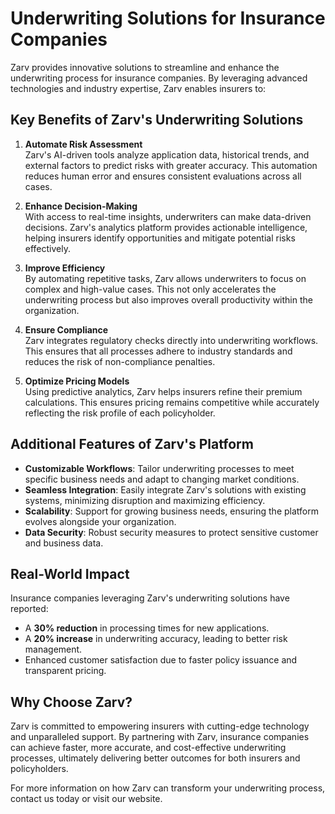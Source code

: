 # Underwriting Solutions for Insurance Companies

Zarv provides innovative solutions to streamline and enhance the underwriting process for insurance companies. By leveraging advanced technologies and industry expertise, Zarv enables insurers to:

## Key Benefits of Zarv's Underwriting Solutions

1. **Automate Risk Assessment**  
  Zarv's AI-driven tools analyze application data, historical trends, and external factors to predict risks with greater accuracy. This automation reduces human error and ensures consistent evaluations across all cases.

2. **Enhance Decision-Making**  
  With access to real-time insights, underwriters can make data-driven decisions. Zarv's analytics platform provides actionable intelligence, helping insurers identify opportunities and mitigate potential risks effectively.

3. **Improve Efficiency**  
  By automating repetitive tasks, Zarv allows underwriters to focus on complex and high-value cases. This not only accelerates the underwriting process but also improves overall productivity within the organization.

4. **Ensure Compliance**  
  Zarv integrates regulatory checks directly into underwriting workflows. This ensures that all processes adhere to industry standards and reduces the risk of non-compliance penalties.

5. **Optimize Pricing Models**  
  Using predictive analytics, Zarv helps insurers refine their premium calculations. This ensures pricing remains competitive while accurately reflecting the risk profile of each policyholder.

## Additional Features of Zarv's Platform

- **Customizable Workflows**: Tailor underwriting processes to meet specific business needs and adapt to changing market conditions.
- **Seamless Integration**: Easily integrate Zarv's solutions with existing systems, minimizing disruption and maximizing efficiency.
- **Scalability**: Support for growing business needs, ensuring the platform evolves alongside your organization.
- **Data Security**: Robust security measures to protect sensitive customer and business data.

## Real-World Impact

Insurance companies leveraging Zarv's underwriting solutions have reported:

- A **30% reduction** in processing times for new applications.
- A **20% increase** in underwriting accuracy, leading to better risk management.
- Enhanced customer satisfaction due to faster policy issuance and transparent pricing.

## Why Choose Zarv?

Zarv is committed to empowering insurers with cutting-edge technology and unparalleled support. By partnering with Zarv, insurance companies can achieve faster, more accurate, and cost-effective underwriting processes, ultimately delivering better outcomes for both insurers and policyholders.

For more information on how Zarv can transform your underwriting process, contact us today or visit our website.
